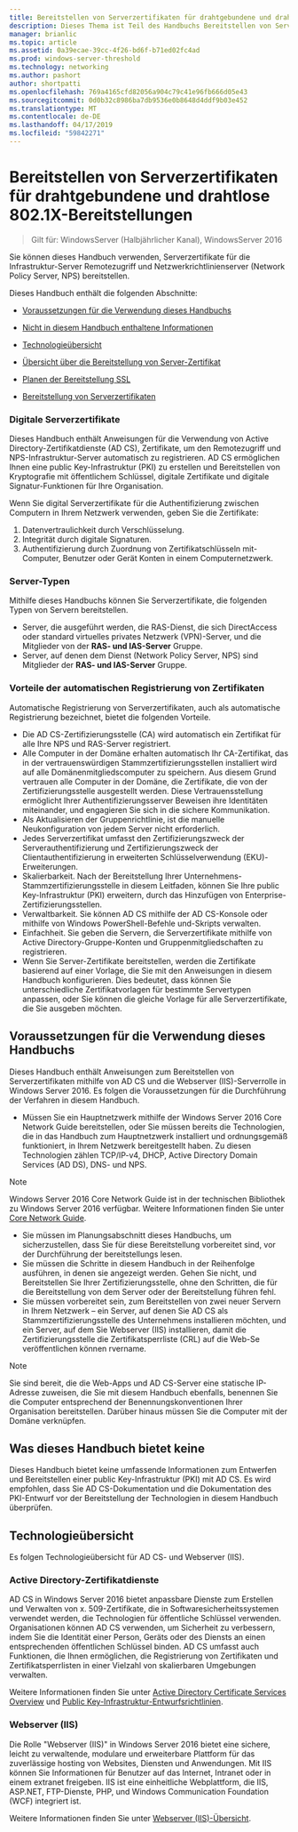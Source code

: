 ```yaml
---
title: Bereitstellen von Serverzertifikaten für drahtgebundene und drahtlose 802.1X-Bereitstellungen
description: Dieses Thema ist Teil des Handbuchs Bereitstellen von Serverzertifikaten für 802.1 X verkabelte und drahtlose Bereitstellungen
manager: brianlic
ms.topic: article
ms.assetid: 0a39ecae-39cc-4f26-bd6f-b71ed02fc4ad
ms.prod: windows-server-threshold
ms.technology: networking
ms.author: pashort
author: shortpatti
ms.openlocfilehash: 769a4165cfd82056a904c79c41e96fb666d05e43
ms.sourcegitcommit: 0d0b32c8986ba7db9536e0b8648d4ddf9b03e452
ms.translationtype: MT
ms.contentlocale: de-DE
ms.lasthandoff: 04/17/2019
ms.locfileid: "59842271"
---
```

# <a name="deploy-server-certificates-for-8021x-wired-and-wireless-deployments"></a>Bereitstellen von Serverzertifikaten für drahtgebundene und drahtlose 802.1X-Bereitstellungen

>Gilt für: WindowsServer (Halbjährlicher Kanal), WindowsServer 2016

Sie können dieses Handbuch verwenden, Serverzertifikate für die Infrastruktur-Server Remotezugriff und Netzwerkrichtlinienserver (Network Policy Server, NPS) bereitstellen.   

Dieses Handbuch enthält die folgenden Abschnitte:  

-   [Voraussetzungen für die Verwendung dieses Handbuchs](#bkmk_pre)  

-   [Nicht in diesem Handbuch enthaltene Informationen](#bkmk_not)  

-   [Technologieübersicht](#bkmk_tech)  

-   [Übersicht über die Bereitstellung von Server-Zertifikat](Server-Certificate-Deployment-Overview.md)  

-   [Planen der Bereitstellung SSL](Server-Certificate-Deployment-Planning.md)  

-   [Bereitstellung von Serverzertifikaten](Server-Certificate-Deployment.md)  

### <a name="digital-server-certificates"></a>**Digitale Serverzertifikate**  
Dieses Handbuch enthält Anweisungen für die Verwendung von Active Directory-Zertifikatdienste (AD CS), Zertifikate, um den Remotezugriff und NPS-Infrastruktur-Server automatisch zu registrieren. AD CS ermöglichen Ihnen eine public Key-Infrastruktur (PKI) zu erstellen und Bereitstellen von Kryptografie mit öffentlichem Schlüssel, digitale Zertifikate und digitale Signatur-Funktionen für Ihre Organisation.  

Wenn Sie digital Serverzertifikate für die Authentifizierung zwischen Computern in Ihrem Netzwerk verwenden, geben Sie die Zertifikate:   

1. Datenvertraulichkeit durch Verschlüsselung.  
2. Integrität durch digitale Signaturen.  
3. Authentifizierung durch Zuordnung von Zertifikatschlüsseln mit-Computer, Benutzer oder Gerät Konten in einem Computernetzwerk.  

### <a name="server-types"></a>**Server-Typen**  
Mithilfe dieses Handbuchs können Sie Serverzertifikate, die folgenden Typen von Servern bereitstellen.  
- Server, die ausgeführt werden, die RAS-Dienst, die sich DirectAccess oder standard virtuelles privates Netzwerk (VPN)-Server, und die Mitglieder von der **RAS- und IAS-Server** Gruppe.  
- Server, auf denen dem Dienst (Network Policy Server, NPS) sind Mitglieder der **RAS- und IAS-Server** Gruppe.  

### <a name="advantages-of-certificate-autoenrollment"></a>**Vorteile der automatischen Registrierung von Zertifikaten**  
Automatische Registrierung von Serverzertifikaten, auch als automatische Registrierung bezeichnet, bietet die folgenden Vorteile.  

- Die AD CS-Zertifizierungsstelle (CA) wird automatisch ein Zertifikat für alle Ihre NPS und RAS-Server registriert.  
- Alle Computer in der Domäne erhalten automatisch Ihr CA-Zertifikat, das in der vertrauenswürdigen Stammzertifizierungsstellen installiert wird auf alle Domänenmitgliedscomputer zu speichern. Aus diesem Grund vertrauen alle Computer in der Domäne, die Zertifikate, die von der Zertifizierungsstelle ausgestellt werden. Diese Vertrauensstellung ermöglicht Ihrer Authentifizierungsserver Beweisen ihre Identitäten miteinander, und engagieren Sie sich in die sichere Kommunikation.  
- Als Aktualisieren der Gruppenrichtlinie, ist die manuelle Neukonfiguration von jedem Server nicht erforderlich.  
- Jedes Serverzertifikat umfasst den Zertifizierungszweck der Serverauthentifizierung und Zertifizierungszweck der Clientauthentifizierung in erweiterten Schlüsselverwendung (EKU)-Erweiterungen.  
- Skalierbarkeit. Nach der Bereitstellung Ihrer Unternehmens-Stammzertifizierungsstelle in diesem Leitfaden, können Sie Ihre public Key-Infrastruktur (PKI) erweitern, durch das Hinzufügen von Enterprise-Zertifizierungsstellen.  
- Verwaltbarkeit. Sie können AD CS mithilfe der AD CS-Konsole oder mithilfe von Windows PowerShell-Befehle und-Skripts verwalten.  
- Einfachheit. Sie geben die Servern, die Serverzertifikate mithilfe von Active Directory-Gruppe-Konten und Gruppenmitgliedschaften zu registrieren.   
- Wenn Sie Server-Zertifikate bereitstellen, werden die Zertifikate basierend auf einer Vorlage, die Sie mit den Anweisungen in diesem Handbuch konfigurieren. Dies bedeutet, dass können Sie unterschiedliche Zertifikatvorlagen für bestimmte Servertypen anpassen, oder Sie können die gleiche Vorlage für alle Serverzertifikate, die Sie ausgeben möchten.  

## <a name="bkmk_pre"></a>Voraussetzungen für die Verwendung dieses Handbuchs  

Dieses Handbuch enthält Anweisungen zum Bereitstellen von Serverzertifikaten mithilfe von AD CS und die Webserver (IIS)-Serverrolle in Windows Server 2016. Es folgen die Voraussetzungen für die Durchführung der Verfahren in diesem Handbuch.  

- Müssen Sie ein Hauptnetzwerk mithilfe der Windows Server 2016 Core Network Guide bereitstellen, oder Sie müssen bereits die Technologien, die in das Handbuch zum Hauptnetzwerk installiert und ordnungsgemäß funktioniert, in Ihrem Netzwerk bereitgestellt haben. Zu diesen Technologien zählen TCP/IP-v4, DHCP, Active Directory Domain Services (AD DS), DNS- und NPS.  
>[!NOTE]
>Windows Server 2016 Core Network Guide ist in der technischen Bibliothek zu Windows Server 2016 verfügbar. Weitere Informationen finden Sie unter [Core Network Guide](../../../core-network-guide/Core-Network-Guide.md).

- Sie müssen im Planungsabschnitt dieses Handbuchs, um sicherzustellen, dass Sie für diese Bereitstellung vorbereitet sind, vor der Durchführung der bereitstellungs lesen.  
- Sie müssen die Schritte in diesem Handbuch in der Reihenfolge ausführen, in denen sie angezeigt werden. Gehen Sie nicht, und Bereitstellen Sie Ihrer Zertifizierungsstelle, ohne den Schritten, die für die Bereitstellung von dem Server oder der Bereitstellung führen fehl.  
- Sie müssen vorbereitet sein, zum Bereitstellen von zwei neuer Servern in Ihrem Netzwerk – ein Server, auf denen Sie AD CS als Stammzertifizierungsstelle des Unternehmens installieren möchten, und ein Server, auf dem Sie Webserver (IIS) installieren, damit die Zertifizierungsstelle die Zertifikatsperrliste (CRL) auf die Web-Se veröffentlichen können rvername.   

>[!NOTE]  
>Sie sind bereit, die die Web-Apps und AD CS-Server eine statische IP-Adresse zuweisen, die Sie mit diesem Handbuch ebenfalls, benennen Sie die Computer entsprechend der Benennungskonventionen Ihrer Organisation bereitstellen. Darüber hinaus müssen Sie die Computer mit der Domäne verknüpfen.  

## <a name="bkmk_not"></a>Was dieses Handbuch bietet keine  
Dieses Handbuch bietet keine umfassende Informationen zum Entwerfen und Bereitstellen einer public Key-Infrastruktur (PKI) mit AD CS. Es wird empfohlen, dass Sie AD CS-Dokumentation und die Dokumentation des PKI-Entwurf vor der Bereitstellung der Technologien in diesem Handbuch überprüfen.   

## <a name="bkmk_tech"></a>Technologieübersicht  
Es folgen Technologieübersicht für AD CS- und Webserver (IIS).  

### <a name="active-directory-certificate-services"></a>Active Directory-Zertifikatdienste  
AD CS in Windows Server 2016 bietet anpassbare Dienste zum Erstellen und Verwalten von x. 509-Zertifikate, die in Softwaresicherheitssystemen verwendet werden, die Technologien für öffentliche Schlüssel verwenden. Organisationen können AD CS verwenden, um Sicherheit zu verbessern, indem Sie die Identität einer Person, Geräts oder des Diensts an einen entsprechenden öffentlichen Schlüssel binden. AD CS umfasst auch Funktionen, die Ihnen ermöglichen, die Registrierung von Zertifikaten und Zertifikatsperrlisten in einer Vielzahl von skalierbaren Umgebungen verwalten.  

Weitere Informationen finden Sie unter [Active Directory Certificate Services Overview](https://technet.microsoft.com/library/hh831740.aspx) und [Public Key-Infrastruktur-Entwurfsrichtlinien](https://social.technet.microsoft.com/wiki/contents/articles/2901.public-key-infrastructure-design-guidance.aspx).  

### <a name="web-server-iis"></a>Webserver (IIS)  

Die Rolle "Webserver (IIS)" in Windows Server 2016 bietet eine sichere, leicht zu verwaltende, modulare und erweiterbare Plattform für das zuverlässige hosting von Websites, Diensten und Anwendungen. Mit IIS können Sie Informationen für Benutzer auf das Internet, Intranet oder in einem extranet freigeben. IIS ist eine einheitliche Webplattform, die IIS, ASP.NET, FTP-Dienste, PHP, und Windows Communication Foundation (WCF) integriert ist.  

Weitere Informationen finden Sie unter [Webserver (IIS)-Übersicht](https://technet.microsoft.com/library/hh831725.aspx).  
